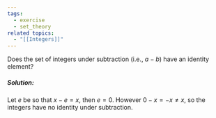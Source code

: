 ```yaml
---
tags:
  - exercise
  - set_theory
related topics:
  - "[[Integers]]"
---
```

Does the set of integers under subtraction (i.e., $a − b$) have an identity element?
##### Solution:
Let $e$ be so that $x-e=x$, then $e=0$. However $0-x=-x\neq x$, so the integers have no identity under subtraction.